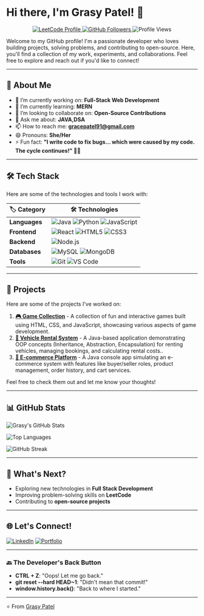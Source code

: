 # Hi there, I'm Grasy Patel! 👋

<p align="center">
  <a href="https://leetcode.com/gracepatel91/">
    <img src="https://img.shields.io/badge/LeetCode-Profile-orange?style=for-the-badge&logo=leetcode" alt="LeetCode Profile">
  </a>
  <a href="https://github.com/grasyPatel">
    <img src="https://img.shields.io/github/followers/grasyPatel?label=Followers&style=for-the-badge&color=blue" alt="GitHub Followers">
  </a>
  <img src="https://komarev.com/ghpvc/?username=grasyPatel&color=blue&style=for-the-badge" alt="Profile Views">
</p>



Welcome to my GitHub profile! I'm a passionate developer who loves building projects, solving problems, and contributing to open-source. Here, you'll find a collection of my work, experiments, and collaborations. Feel free to explore and reach out if you'd like to connect!

---

## 🚀 About Me

- 🔭 I’m currently working on: **Full-Stack Web Development**
- 🌱 I’m currently learning: **MERN**
- 👯 I’m looking to collaborate on: **Open-Source Contributions**
- 💬 Ask me about: **JAVA,DSA**
- 📫 How to reach me: **gracepatel91@gmail.com**
- 😄 Pronouns: **She/Her**
- ⚡ Fun fact: **"I write code to fix bugs… which were caused by my code. The cycle continues!" 🔁🐞**

---

## 🛠️ Tech Stack

Here are some of the technologies and tools I work with:

| 🏷️ **Category**       | 🛠️ **Technologies**                                                           |
|---------------------|---------------------------------------------------------------------------------|
| **Languages**       |  ![Java](https://img.shields.io/badge/Java-007396?style=flat&logo=java&logoColor=white) ![Python](https://img.shields.io/badge/Python-3776AB?style=flat&logo=python&logoColor=white) ![JavaScript](https://img.shields.io/badge/JavaScript-F7DF1E?style=flat&logo=javascript&logoColor=black) |
| **Frontend**        | ![React](https://img.shields.io/badge/React-61DAFB?style=flat&logo=react&logoColor=black) ![HTML5](https://img.shields.io/badge/HTML5-E34F26?style=flat&logo=html5&logoColor=white) ![CSS3](https://img.shields.io/badge/CSS3-1572B6?style=flat&logo=css3&logoColor=white) |
| **Backend**         | ![Node.js](https://img.shields.io/badge/Node.js-339933?style=flat&logo=node.js&logoColor=white) |
| **Databases**       | ![MySQL](https://img.shields.io/badge/MySQL-4479A1?style=flat&logo=mysql&logoColor=white) ![MongoDB](https://img.shields.io/badge/MongoDB-47A248?style=flat&logo=mongodb&logoColor=white) |
| **Tools**           | ![Git](https://img.shields.io/badge/Git-F05032?style=flat&logo=git&logoColor=white)  ![VS Code](https://img.shields.io/badge/VS_Code-007ACC?style=flat&logo=visual-studio-code&logoColor=white) |


---

## 🚀 Projects

Here are some of the projects I've worked on:

1. **[🎮 Game Collection](https://github.com/grasyPatel/FunProjects)** - A collection of fun and interactive games built using HTML, CSS, and JavaScript, showcasing various        aspects of game development.
2. **[🚗 Vehicle Rental System](https://github.com/grasyPatel/Vehicle-Rental-System-OOPS)** - A Java-based application demonstrating OOP concepts (Inheritance, Abstraction, Encapsulation) for renting vehicles, managing bookings, and calculating rental costs..
3. **[🛒 E-commerce Platform](https://github.com/grasyPatel/ecommerce-platform-JAVAOOPS)** - A Java console app simulating an e-commerce system with features like buyer/seller roles, product management, order history, and cart services.

Feel free to check them out and let me know your thoughts!

---


## 📊 GitHub Stats

![Grasy's GitHub Stats](https://github-readme-stats.vercel.app/api?username=grasyPatel&show_icons=true&theme=radical&hide_border=true)

![Top Languages](https://github-readme-stats.vercel.app/api/top-langs/?username=grasyPatel&layout=compact&theme=radical&hide_border=true)

![GitHub Streak](https://streak-stats.demolab.com?user=grasyPatel&theme=radical&hide_border=true)

---
## 🔮 What's Next?  
- Exploring new technologies in **Full Stack Development**  
- Improving problem-solving skills on **LeetCode**  
- Contributing to **open-source projects**  

---


## 🌐 Let's Connect!

[![LinkedIn](https://img.shields.io/badge/LinkedIn-0077B5?style=for-the-badge&logo=linkedin&logoColor=white)](https://www.linkedin.com/in/grace-patel-977216253/)
[![Portfolio](https://img.shields.io/badge/Portfolio-FF5722?style=for-the-badge&logo=google-chrome&logoColor=white)](https://graceintro.netlify.app/)

---
### 🔙 The Developer's Back Button
- **CTRL + Z**: "Oops! Let me go back."
- **git reset --hard HEAD~1**: "Didn't mean that commit!"
- **window.history.back()**: "Back to where I started."

---

⭐️ From [Grasy Patel](https://github.com/grasyPatel)
